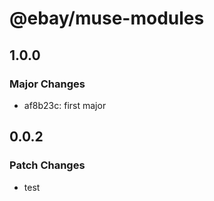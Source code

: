 # @ebay/muse-modules

## 1.0.0

### Major Changes

- af8b23c: first major

## 0.0.2

### Patch Changes

- test
